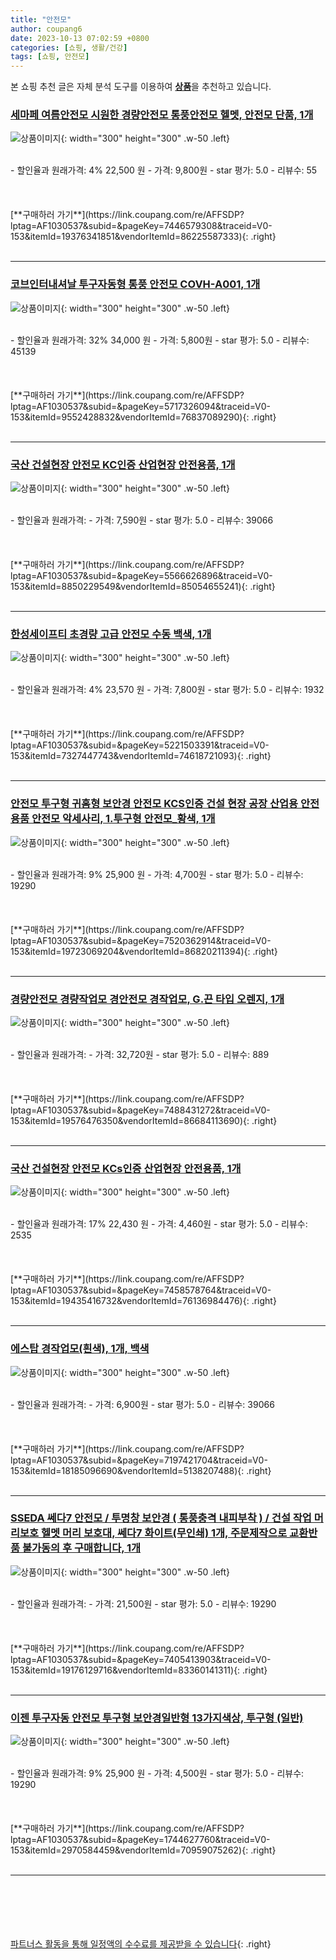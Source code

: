 ```yaml
---
title: "안전모"
author: coupang6
date: 2023-10-13 07:02:59 +0800
categories: [쇼핑, 생활/건강]
tags: [쇼핑, 안전모]
---
```


본 쇼핑 추천 글은 자체 분석 도구를 이용하여 [**상품**](https://link.coupang.com/a/bao1ui)을 추천하고 있습니다.

### [세마페 여름안전모 시원한 경량안전모 통풍안전모 헬멧, 안전모 단품, 1개](https://link.coupang.com/re/AFFSDP?lptag=AF1030537&subid=&pageKey=7446579308&traceid=V0-153&itemId=19376341851&vendorItemId=86225587333)

![상품이미지](https://thumbnail10.coupangcdn.com/thumbnails/remote/230x230ex/image/vendor_inventory/4511/404794dc25ae1c0e99b48616ef852b380c6a66aaa48e7156ad79d8ff29ca.jpg){: width="300" height="300" .w-50 .left}


<br>
- 할인율과 원래가격: 4%  22,500   원
- 가격: 9,800원
- star 평가: 5.0
- 리뷰수: 55
<br>
<br>
<br>
<br>
[**구매하러 가기**](https://link.coupang.com/re/AFFSDP?lptag=AF1030537&subid=&pageKey=7446579308&traceid=V0-153&itemId=19376341851&vendorItemId=86225587333){: .right}
<br>
<br>

---

### [코브인터내셔날 투구자동형 통풍 안전모 COVH-A001, 1개](https://link.coupang.com/re/AFFSDP?lptag=AF1030537&subid=&pageKey=5717326094&traceid=V0-153&itemId=9552428832&vendorItemId=76837089290)

![상품이미지](https://thumbnail9.coupangcdn.com/thumbnails/remote/230x230ex/image/retail/images/2021/06/22/17/9/c523f554-c0d8-4650-a7ce-73f83a9ac24f.jpg){: width="300" height="300" .w-50 .left}


<br>
- 할인율과 원래가격: 32%  34,000   원
- 가격: 5,800원
- star 평가: 5.0
- 리뷰수: 45139
<br>
<br>
<br>
<br>
[**구매하러 가기**](https://link.coupang.com/re/AFFSDP?lptag=AF1030537&subid=&pageKey=5717326094&traceid=V0-153&itemId=9552428832&vendorItemId=76837089290){: .right}
<br>
<br>

---

### [국산 건설현장 안전모 KC인증 산업현장 안전용품, 1개](https://link.coupang.com/re/AFFSDP?lptag=AF1030537&subid=&pageKey=5566626896&traceid=V0-153&itemId=8850229549&vendorItemId=85054655241)

![상품이미지](https://thumbnail6.coupangcdn.com/thumbnails/remote/230x230ex/image/vendor_inventory/0f3c/afd71602ca3046fab438238fbf626b9ad981e3c08e586bd39b646c75b126.jpg){: width="300" height="300" .w-50 .left}


<br>
- 할인율과 원래가격: 
- 가격: 7,590원
- star 평가: 5.0
- 리뷰수: 39066
<br>
<br>
<br>
<br>
[**구매하러 가기**](https://link.coupang.com/re/AFFSDP?lptag=AF1030537&subid=&pageKey=5566626896&traceid=V0-153&itemId=8850229549&vendorItemId=85054655241){: .right}
<br>
<br>

---

### [한성세이프티 초경량 고급 안전모 수동 백색, 1개](https://link.coupang.com/re/AFFSDP?lptag=AF1030537&subid=&pageKey=5221503391&traceid=V0-153&itemId=7327447743&vendorItemId=74618721093)

![상품이미지](https://thumbnail6.coupangcdn.com/thumbnails/remote/230x230ex/image/retail/images/2021/03/22/15/9/f57be810-83d7-4a19-bad5-67045b911f17.jpg){: width="300" height="300" .w-50 .left}


<br>
- 할인율과 원래가격: 4%  23,570   원
- 가격: 7,800원
- star 평가: 5.0
- 리뷰수: 1932
<br>
<br>
<br>
<br>
[**구매하러 가기**](https://link.coupang.com/re/AFFSDP?lptag=AF1030537&subid=&pageKey=5221503391&traceid=V0-153&itemId=7327447743&vendorItemId=74618721093){: .right}
<br>
<br>

---

### [안전모 투구형 귀홈형 보안경 안전모 KCS인증 건설 현장 공장 산업용 안전용품 안전모 악세사리, 1.투구형 안전모_황색, 1개](https://link.coupang.com/re/AFFSDP?lptag=AF1030537&subid=&pageKey=7520362914&traceid=V0-153&itemId=19723069204&vendorItemId=86820211394)

![상품이미지](https://thumbnail10.coupangcdn.com/thumbnails/remote/230x230ex/image/vendor_inventory/e6a2/1dc217bdeb27d264d7102c3a2b7599b739afa2b9c0aa2af63d96bb592659.jpg){: width="300" height="300" .w-50 .left}


<br>
- 할인율과 원래가격: 9%  25,900   원
- 가격: 4,700원
- star 평가: 5.0
- 리뷰수: 19290
<br>
<br>
<br>
<br>
[**구매하러 가기**](https://link.coupang.com/re/AFFSDP?lptag=AF1030537&subid=&pageKey=7520362914&traceid=V0-153&itemId=19723069204&vendorItemId=86820211394){: .right}
<br>
<br>

---

### [경량안전모 경량작업모 경안전모 경작업모, G.끈 타입 오렌지, 1개](https://link.coupang.com/re/AFFSDP?lptag=AF1030537&subid=&pageKey=7488431272&traceid=V0-153&itemId=19576476350&vendorItemId=86684113690)

![상품이미지](https://thumbnail6.coupangcdn.com/thumbnails/remote/230x230ex/image/vendor_inventory/f5d4/bdc41891abc67848fd8d2b7023b4299ff09f88ca04431872a9737f7736a9.jpg){: width="300" height="300" .w-50 .left}


<br>
- 할인율과 원래가격: 
- 가격: 32,720원
- star 평가: 5.0
- 리뷰수: 889
<br>
<br>
<br>
<br>
[**구매하러 가기**](https://link.coupang.com/re/AFFSDP?lptag=AF1030537&subid=&pageKey=7488431272&traceid=V0-153&itemId=19576476350&vendorItemId=86684113690){: .right}
<br>
<br>

---

### [국산 건설현장 안전모 KCs인증 산업현장 안전용품, 1개](https://link.coupang.com/re/AFFSDP?lptag=AF1030537&subid=&pageKey=7458578764&traceid=V0-153&itemId=19435416732&vendorItemId=76136984476)

![상품이미지](https://thumbnail10.coupangcdn.com/thumbnails/remote/230x230ex/image/vendor_inventory/80c2/99b616378e94737a57067e47b81fb642445ba786f4d430a635cb6806e05b.jpg){: width="300" height="300" .w-50 .left}


<br>
- 할인율과 원래가격: 17%  22,430   원
- 가격: 4,460원
- star 평가: 5.0
- 리뷰수: 2535
<br>
<br>
<br>
<br>
[**구매하러 가기**](https://link.coupang.com/re/AFFSDP?lptag=AF1030537&subid=&pageKey=7458578764&traceid=V0-153&itemId=19435416732&vendorItemId=76136984476){: .right}
<br>
<br>

---

### [에스탑 경작업모(흰색), 1개, 백색](https://link.coupang.com/re/AFFSDP?lptag=AF1030537&subid=&pageKey=7197421704&traceid=V0-153&itemId=18185096690&vendorItemId=5138207488)

![상품이미지](https://thumbnail6.coupangcdn.com/thumbnails/remote/230x230ex/image/vendor_inventory/931c/9ad77419565ead9a328286fdd2730bf29a82afabc328e9aba2ee6ddabbe8.jpg){: width="300" height="300" .w-50 .left}


<br>
- 할인율과 원래가격: 
- 가격: 6,900원
- star 평가: 5.0
- 리뷰수: 39066
<br>
<br>
<br>
<br>
[**구매하러 가기**](https://link.coupang.com/re/AFFSDP?lptag=AF1030537&subid=&pageKey=7197421704&traceid=V0-153&itemId=18185096690&vendorItemId=5138207488){: .right}
<br>
<br>

---

### [SSEDA 쎄다7 안전모 / 투명창 보안경 ( 통풍충격 내피부착 ) / 건설 작업 머리보호 헬멧 머리 보호대, 쎄다7 화이트(무인쇄) 1개, 주문제작으로 교환반품 불가동의 후 구매합니다, 1개](https://link.coupang.com/re/AFFSDP?lptag=AF1030537&subid=&pageKey=7405413903&traceid=V0-153&itemId=19176129716&vendorItemId=83360141311)

![상품이미지](https://thumbnail6.coupangcdn.com/thumbnails/remote/230x230ex/image/vendor_inventory/5c4d/5436dc64a9c1e92eb86652f06c8d4c3a54e502824f17c550b00c88e5918e.jpg){: width="300" height="300" .w-50 .left}


<br>
- 할인율과 원래가격: 
- 가격: 21,500원
- star 평가: 5.0
- 리뷰수: 19290
<br>
<br>
<br>
<br>
[**구매하러 가기**](https://link.coupang.com/re/AFFSDP?lptag=AF1030537&subid=&pageKey=7405413903&traceid=V0-153&itemId=19176129716&vendorItemId=83360141311){: .right}
<br>
<br>

---

### [이젠 투구자동 안전모 투구형 보안경일반형 13가지색상, 투구형 (일반)](https://link.coupang.com/re/AFFSDP?lptag=AF1030537&subid=&pageKey=1744627760&traceid=V0-153&itemId=2970584459&vendorItemId=70959075262)

![상품이미지](https://thumbnail7.coupangcdn.com/thumbnails/remote/230x230ex/image/vendor_inventory/7914/953e056d34fd997cc84ed9ff738cbbebefefd4ac4ced2398bc7d43b1935f.jpg){: width="300" height="300" .w-50 .left}


<br>
- 할인율과 원래가격: 9%  25,900   원
- 가격: 4,500원
- star 평가: 5.0
- 리뷰수: 19290
<br>
<br>
<br>
<br>
[**구매하러 가기**](https://link.coupang.com/re/AFFSDP?lptag=AF1030537&subid=&pageKey=1744627760&traceid=V0-153&itemId=2970584459&vendorItemId=70959075262){: .right}
<br>
<br>

---
<br><br><br><br><br> [파트너스 활동을 통해 일정액의 수수료를 제공받을 수 있습니다](https://link.coupang.com/a/bao1ui){: .right}